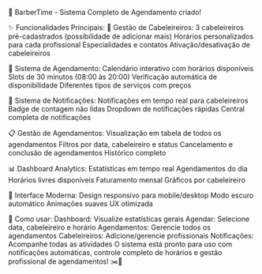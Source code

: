 🎉 BarberTime - Sistema Completo de Agendamento criado!

✨ Funcionalidades Principais:
👥 Gestão de Cabeleireiros:
3 cabeleireiros pré-cadastrados (possibilidade de adicionar mais)
Horários personalizados para cada profissional
Especialidades e contatos
Ativação/desativação de cabeleireiros

📅 Sistema de Agendamento:
Calendário interativo com horários disponíveis
Slots de 30 minutos (08:00 às 20:00)
Verificação automática de disponibilidade
Diferentes tipos de serviços com preços

🔔 Sistema de Notificações:
Notificações em tempo real para cabeleireiros
Badge de contagem não lidas
Dropdown de notificações rápidas
Central completa de notificações

📋 Gestão de Agendamentos:
Visualização em tabela de todos os agendamentos
Filtros por data, cabeleireiro e status
Cancelamento e conclusão de agendamentos
Histórico completo

📊 Dashboard Analytics:
Estatísticas em tempo real
Agendamentos do dia
Horários livres disponíveis
Faturamento mensal
Gráficos por cabeleireiro

🎨 Interface Moderna:
Design responsivo para mobile/desktop
Modo escuro automático
Animações suaves
UX otimizada

🚀 Como usar:
Dashboard: Visualize estatísticas gerais
Agendar: Selecione data, cabeleireiro e horário
Agendamentos: Gerencie todos os agendamentos
Cabeleireiros: Adicione/gerencie profissionais
Notificações: Acompanhe todas as atividades
O sistema está pronto para uso com notificações automáticas, controle completo de horários e gestão profissional de agendamentos! ✂️💈
